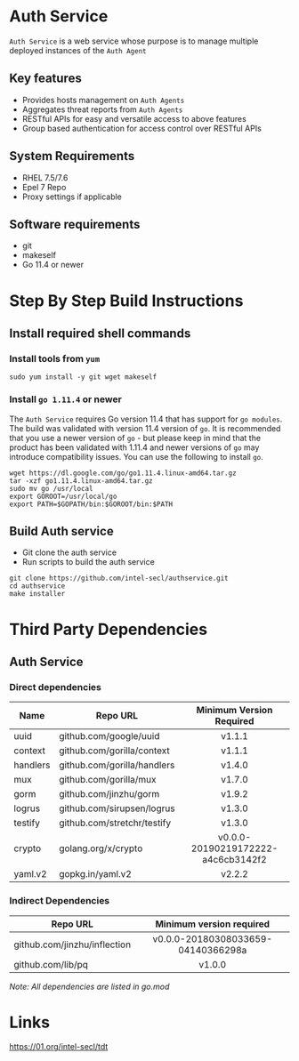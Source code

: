 # Auth Service

`Auth Service` is a web service whose purpose is to manage multiple deployed instances of the `Auth Agent`

## Key features
- Provides hosts management on `Auth Agents`
- Aggregates threat reports from `Auth Agents`
- RESTful APIs for easy and versatile access to above features
- Group based authentication for access control over RESTful APIs

## System Requirements
- RHEL 7.5/7.6
- Epel 7 Repo
- Proxy settings if applicable

## Software requirements
- git
- makeself
- Go 11.4 or newer

# Step By Step Build Instructions

## Install required shell commands

### Install tools from `yum`
```shell
sudo yum install -y git wget makeself
```

### Install `go 1.11.4` or newer
The `Auth Service` requires Go version 11.4 that has support for `go modules`. The build was validated with version 11.4 version of `go`. It is recommended that you use a newer version of `go` - but please keep in mind that the product has been validated with 1.11.4 and newer versions of `go` may introduce compatibility issues. You can use the following to install `go`.
```shell
wget https://dl.google.com/go/go1.11.4.linux-amd64.tar.gz
tar -xzf go1.11.4.linux-amd64.tar.gz
sudo mv go /usr/local
export GOROOT=/usr/local/go
export PATH=$GOPATH/bin:$GOROOT/bin:$PATH
```

## Build Auth service

- Git clone the auth service
- Run scripts to build the auth service

```shell
git clone https://github.com/intel-secl/authservice.git
cd authservice
make installer
```

# Third Party Dependencies

## Auth Service

### Direct dependencies

| Name     | Repo URL                    | Minimum Version Required           |
| -------- | --------------------------- | :--------------------------------: |
| uuid     | github.com/google/uuid      | v1.1.1                             |
| context  | github.com/gorilla/context  | v1.1.1                             |
| handlers | github.com/gorilla/handlers | v1.4.0                             |
| mux      | github.com/gorilla/mux      | v1.7.0                             |
| gorm     | github.com/jinzhu/gorm      | v1.9.2                             |
| logrus   | github.com/sirupsen/logrus  | v1.3.0                             |
| testify  | github.com/stretchr/testify | v1.3.0                             |
| crypto   | golang.org/x/crypto         | v0.0.0-20190219172222-a4c6cb3142f2 |
| yaml.v2  | gopkg.in/yaml.v2            | v2.2.2                             |

### Indirect Dependencies

| Repo URL                     | Minimum version required           |
| -----------------------------| :--------------------------------: |
| github.com/jinzhu/inflection | v0.0.0-20180308033659-04140366298a |
| github.com/lib/pq            | v1.0.0                             |

*Note: All dependencies are listed in go.mod*

# Links
https://01.org/intel-secl/tdt
